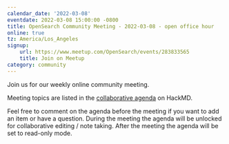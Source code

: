 ```yaml
---
calendar_date: '2022-03-08'
eventdate: 2022-03-08 15:00:00 -0800
title: OpenSearch Community Meeting - 2022-03-08 - open office hour
online: true
tz: America/Los_Angeles
signup:
    url: https://www.meetup.com/OpenSearch/events/283833565
    title: Join on Meetup
category: community
---
```


Join us for our weekly online community meeting.

Meeting topics are listed in the [collaborative agenda](https://hackmd.io/@HmdZWaVnQU6M8icdvC5TwQ/HJNQKve1q) on HackMD.

Feel free to comment on the agenda before the meeting if you want to add an item or have a question.
During the meeting the agenda will be unlocked for collaborative editing / note taking. After the meeting the agenda will be set to read-only mode.
